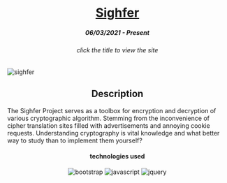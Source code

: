 <h1 align="center"><a href="https://tatumroaquin.github.io/sighfer">Sighfer</a></h1>

<h5 align="center">06/03/2021 - Present</h5>

<h6 align="center">click the title to view the site</h6>

![sighfer](https://user-images.githubusercontent.com/19354579/170678623-1c42e6a8-eaec-47c3-895e-e0860249ec02.png)
<h2 align="center">Description</h2>

The Sighfer Project serves as a toolbox for encryption and decryption of various cryptographic algorithm. Stemming from the inconvenience of cipher translation sites filled with advertisements and annoying cookie requests. Understanding cryptography is vital knowledge and what better way to study than to implement them yourself?

<h4 align="center">technologies used</h4>

<div align="center">
   <img alt="bootstrap"    src="https://img.shields.io/badge/-Bootstrap-black?logo=bootstrap">
   <img alt="javascript"   src="https://img.shields.io/badge/-JavaScript-black?logo=javascript">
   <img alt="jquery"       src="https://img.shields.io/badge/-jQuery-black?logo=jquery">
</div>
